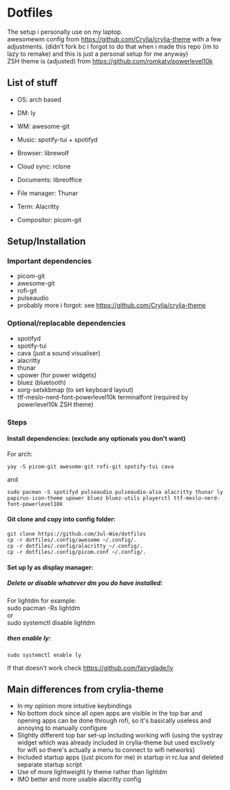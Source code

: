 # Dotfiles
The setup i personally use on my laptop.  
awesomewm config from https://github.com/Crylia/crylia-theme with a few adjustments. (didn't fork bc i forgot to do that when i made this repo (im to lazy to remake) and this is just a personal setup for me anyway)  
ZSH theme is (adjusted) from https://github.com/romkatv/powerlevel10k

## List of stuff
- OS: arch based
- DM: ly
- WM: awesome-git
  
- Music: spotify-tui + spotifyd
- Browser: librewolf
- Cloud sync: rclone
- Documents: libreoffice
- File manager: Thunar
- Term: Alacritty
- Compositor: picom-git

## Setup/Installation
### Important dependencies
- picom-git
- awesome-git
- rofi-git
- pulseaudio
- probably more i forgot: see https://github.com/Crylia/crylia-theme
  
### Optional/replacable dependencies
- spotifyd
- spotify-tui
- cava (just a sound visualiser)
- alacritty
- thunar
- upower (for power widgets)
- bluez (bluetooth)
- xorg-setxkbmap (to set keyboard layout)
- ttf-meslo-nerd-font-powerlevel10k terminalfont (required by powerlevel10k ZSH theme)
  
### Steps
#### Install dependencies: (exclude any optionals you don't want)  
For arch:  

    yay -S picom-git awesome-git rofi-git spotify-tui cava   

and

    sudo pacman -S spotifyd pulseaudio pulseaudio-alsa alacritty thunar ly papirus-icon-theme upower bluez bluez-utils playerctl ttf-meslo-nerd-font-powerlevel10k  

#### Git clone and copy into config folder:
    git clone https://github.com/Jul-Wie/dotfiles  
    cp -r dotfiles/.config/awesome ~/.config/.  
    cp -r dotfiles/.config/alacritty ~/.config/.  
    cp -r dotfiles/.config/picom.conf ~/.config/. 

#### Set up ly as display manager:

##### Delete or disable whatever dm you do have installed:
For lightdm for example:  
    sudo pacman -Rs lightdm  
or  
    sudo systemctl disable lightdm  

##### then enable ly:
    sudo systemctl enable ly  
If that doesn't work check https://github.com/fairyglade/ly

## Main differences from crylia-theme
- In my opinion more intuitive keybindings
- No bottom dock since all open apps are visible in the top bar and opening apps can be done through rofi, so it's basically useless and annoying to manually configure
- Slightly different top bar set-up including working wifi (using  the systray widget which was already included in crylia-theme but used exclively for wifi so there's actually a menu to connect to wifi networks)
- Included startup apps (just picom for me) in startup in rc.lua and deleted separate startup script
- Use of more lightweight ly theme rather than lightdm
- IMO better and more usable alacritty config
  
